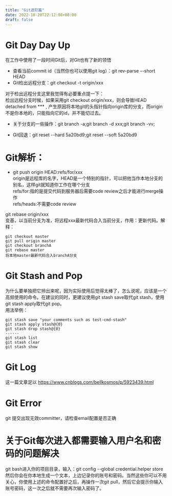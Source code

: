 ```yaml
---
title: "Git进阶篇"
date: 2022-10-20T22:12:08+08:00
draft: false
---
```


# Git Day Day Up
在工作中使用了一段时间Git后，对Git也有了新的领悟

- 查看当前commit id（当然你也可以使用git log）：git rev-parse --short HEAD
- Git检出远程分支：git checkout -t origin/xxx

对于检出远程分支这里我觉得有必要重点提一下：  
检出远程分支时候，如果采用git checkout origin/xxx，则会导致HEAD detached from *** , 产生原因将本地git的头指针指向origin库的分支，而origin不是你本地的，只能指向它的id，并不能切过去。

- 关于分支的一些操作：git branch -a;git branch -d xxx;git branch -vv;

- Git回退：git reset --hard  5a20bd9;git reset --soft  5a20bd9

# Git解析：
- git push origin HEAD:refs/for/xxx   
origin是远程库的名字，HEAD是一个特别的指针，可以把他当作本地分支的别名，这样git就知道你工作在哪个分支   
refs/for:指的是提交代码到服务器后需要code review之后才能进行merge操作    
refs/heads:不需要code review      

git rebase origin/xxx   
变基，以当前分支为准，将远程xxx最新代码合入当前分支，作用：更新代码。解释：
```
git checkout master
git pull origin master
git checkout branchA
git rebase master
将本地master最新代码合入branchA分支
```
# Git Stash and Pop
为什么要单独把它拎出来呢，因为实际使用后觉得太棒了，怎么说呢，应该是一个高频使用的命令。在建议的同时，更建议使用git stash save取代git stash，使用git stash apply取代git pop。   
用法举例：
```
git stash save "your comments such as test-cmd-stash"
git stash apply stash@{0}
git stash drop stash@{0}
------
git stash list
git stash clear
git stash show
```

# Git Log
这一篇文章足以 <https://www.cnblogs.com/bellkosmos/p/5923439.html>

# Git Error
git 提交出现无效committer，请检查email配置是否正确
# 关于Git每次进入都需要输入用户名和密码的问题解决    
git bash进入你的项目目录，输入：git config --global credential.helper store  
然后你会在你本地生成一个文本，上边记录你的账号和密码。当然这些你可以不用关心，你使用上述的命令配置好之后，再操作一次git pull，然后它会提示你输入账号密码，这一次之后就不需要再次输入密码了。

